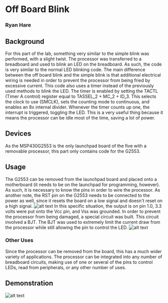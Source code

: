 # Off Board Blink
### Ryan Hare

## Background
For this part of the lab, something very similar to the simple blink was performed, with a slight twist. The processor was transferred to a breadboard and used to blink an LED on the breadboard. As such, the code is very similar to the normal LED blinking code. The main difference between the off board blink and the simple blink is that additional electrical wiring is needed in order to prevent the processor from being fried by excessive current.
This code also uses a timer instead of the previously used methods to blink the LED. The timer is enabled by setting the TACTL (Timer A control) register equal to TASSEL_2 + MC_2 + ID_3. This selects the clock to use (SMCLK), sets the counting mode to continuous, and enables an 8x internal divider. Whenever the timer counts up one, the interrupt is triggered, toggling the LED. This is a very useful thing because it means the processor can be idle most of the time, saving a lot of power.
## Devices
As the MSP430G2553 is the only launchpad board of the five with a removable processor, this part only contains code for the G2553.
## Usage
The G2553 can be removed from the launchpad board and placed onto a motherboard (it needs to be on the launchpad for programming, however). As such, it is necessary to know the pins in order to wire the processor.
As another note, the RST pin on the G2553 needs to be connected to the power as well, since it resets the board on a low signal and doesn't reset on a high signal.
![alt text](https://github.com/RU09342/lab-2-blinking-leds-RyanH98/tree/master/Off_Board%20Blink/Assets/G2553Pins.png)
In this specific situation, the output is on pin 1.0, 3.3 volts were put onto the Vcc pin, and Vss was grounded. In order to prevent the processor from being damaged, a special circuit was built. This circuit involved a BJT. The BJT was used to extremely limit the current draw from the processor while still allowing the pin to control the LED.
![alt text](https://github.com/RU09342/lab-2-blinking-leds-RyanH98/tree/master/Off_Board%20Blink/Assets/OffboardCircuit.png)
### Other Uses
Since the processor can be removed from the board, this has a much wider variety of applications. The processor can be integrated into any number of breadboard circuits, making use of one or several of the pins to control LEDs, read from peripherals, or any other number of uses.
## Demonstration
![alt text](https://github.com/RU09342/lab-2-blinking-leds-RyanH98/tree/master/Off_Board%20Blink/Assets/OffboardDemo.gif)
